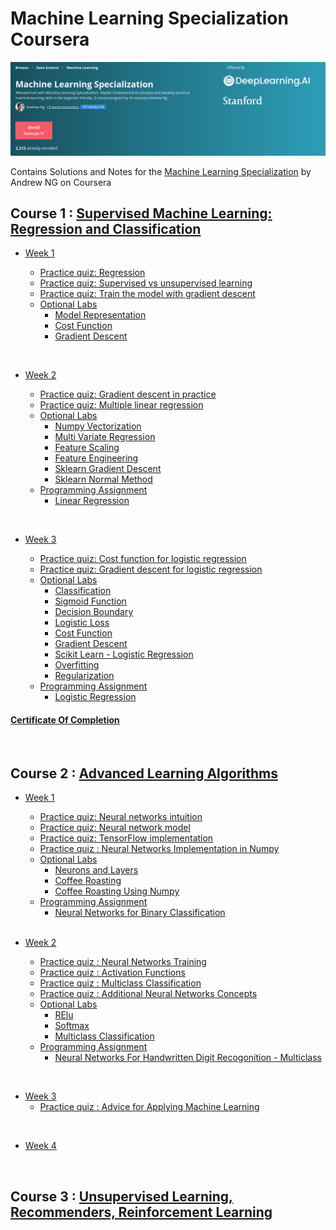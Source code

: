 # Machine Learning Specialization Coursera

![](/resources/title-head.png)

Contains Solutions and Notes for the [Machine Learning Specialization](https://www.coursera.org/specializations/machine-learning-introduction/?utm_medium=coursera&utm_source=home-page&utm_campaign=mlslaunch2022IN) by Andrew NG on Coursera 


## Course 1 : [Supervised Machine Learning: Regression and Classification ](https://www.coursera.org/learn/machine-learning?specialization=machine-learning-introduction)

- [Week 1](/C1%20-%20Supervised%20Machine%20Learning%3A%20Regression%20and%20Classification/week1/)

    - [Practice quiz: Regression](/C1%20-%20Supervised%20Machine%20Learning%3A%20Regression%20and%20Classification/week1/Practice%20quiz%3A%20Regression/)
    - [Practice quiz: Supervised vs unsupervised learning](/C1%20-%20Supervised%20Machine%20Learning%3A%20Regression%20and%20Classification/week1/Practice%20quiz%3A%20Supervised%20vs%20unsupervised%20learning/)
    - [Practice quiz: Train the model with gradient descent](/C1%20-%20Supervised%20Machine%20Learning%3A%20Regression%20and%20Classification/week1/Practice%20quiz%3A%20Train%20the%20model%20with%20gradient%20descent/)
  - [Optional Labs](/C1%20-%20Supervised%20Machine%20Learning%3A%20Regression%20and%20Classification/week1/Optional%20Labs)
    - [Model Representation](/C1%20-%20Supervised%20Machine%20Learning%3A%20Regression%20and%20Classification/week1/Optional%20Labs/C1_W1_Lab03_Model_Representation_Soln.ipynb)
    - [Cost Function](/C1%20-%20Supervised%20Machine%20Learning%3A%20Regression%20and%20Classification/week1/Optional%20Labs/C1_W1_Lab04_Cost_function_Soln.ipynb)
    - [Gradient Descent](/C1%20-%20Supervised%20Machine%20Learning%3A%20Regression%20and%20Classification/week1/Optional%20Labs/C1_W1_Lab05_Gradient_Descent_Soln.ipynb)

<br/>

- [Week 2](/C1%20-%20Supervised%20Machine%20Learning%3A%20Regression%20and%20Classification/week2/) 

    - [Practice quiz: Gradient descent in practice](/C1%20-%20Supervised%20Machine%20Learning%3A%20Regression%20and%20Classification/week2/Practice%20quiz%3A%20Gradient%20descent%20in%20practice/)
    - [Practice quiz: Multiple linear regression](/C1%20-%20Supervised%20Machine%20Learning%3A%20Regression%20and%20Classification/week2/Practice%20quiz%3A%20Multiple%20linear%20regression/)
    - [Optional Labs](/C1%20-%20Supervised%20Machine%20Learning%3A%20Regression%20and%20Classification/week2/Optional%20Labs/)
      - [Numpy Vectorization](/C1%20-%20Supervised%20Machine%20Learning%3A%20Regression%20and%20Classification/week2/Optional%20Labs/C1_W2_Lab01_Python_Numpy_Vectorization_Soln.ipynb)
      - [Multi Variate Regression](/C1%20-%20Supervised%20Machine%20Learning%3A%20Regression%20and%20Classification/week2/Optional%20Labs/C1_W2_Lab02_Multiple_Variable_Soln.ipynb)
      - [Feature Scaling](/C1%20-%20Supervised%20Machine%20Learning%3A%20Regression%20and%20Classification/week2/Optional%20Labs/C1_W2_Lab03_Feature_Scaling_and_Learning_Rate_Soln.ipynb)
      - [Feature Engineering](/C1%20-%20Supervised%20Machine%20Learning%3A%20Regression%20and%20Classification/week2/Optional%20Labs/C1_W2_Lab04_FeatEng_PolyReg_Soln.ipynb)
      - [Sklearn Gradient Descent](/C1%20-%20Supervised%20Machine%20Learning%3A%20Regression%20and%20Classification/week2/Optional%20Labs/C1_W2_Lab05_Sklearn_GD_Soln.ipynb)
      - [Sklearn Normal Method](/C1%20-%20Supervised%20Machine%20Learning%3A%20Regression%20and%20Classification/week2/Optional%20Labs/C1_W2_Lab06_Sklearn_Normal_Soln.ipynb)
    - [Programming Assignment](/C1%20-%20Supervised%20Machine%20Learning%3A%20Regression%20and%20Classification/week2/C1W2A1/)
      - [Linear Regression](/C1%20-%20Supervised%20Machine%20Learning%3A%20Regression%20and%20Classification/week2/C1W2A1/C1_W2_Linear_Regression.ipynb)

<br/>

- [Week 3](/C1%20-%20Supervised%20Machine%20Learning%3A%20Regression%20and%20Classification/week3/)

    - [Practice quiz: Cost function for logistic regression](/C1%20-%20Supervised%20Machine%20Learning:%20Regression%20and%20Classification/week3/Practice%20quiz:%20Cost%20function%20for%20logistic%20regression/)
    - [Practice quiz: Gradient descent for logistic regression](/C1%20-%20Supervised%20Machine%20Learning:%20Regression%20and%20Classification/week3/Practice%20quiz:%20Gradient%20descent%20for%20logistic%20regression/)
    - [Optional Labs](/C1%20-%20Supervised%20Machine%20Learning:%20Regression%20and%20Classification/week3/Optional%20Labs/)
        - [Classification](/C1%20-%20Supervised%20Machine%20Learning:%20Regression%20and%20Classification/week3/Optional%20Labs/C1_W3_Lab01_Classification_Soln.ipynb)
        - [Sigmoid Function](/C1%20-%20Supervised%20Machine%20Learning:%20Regression%20and%20Classification/week3/Optional%20Labs/C1_W3_Lab02_Sigmoid_function_Soln.ipynb)
        - [Decision Boundary](/C1%20-%20Supervised%20Machine%20Learning:%20Regression%20and%20Classification/week3/Optional%20Labs/C1_W3_Lab03_Decision_Boundary_Soln.ipynb)
        - [Logistic Loss](/C1%20-%20Supervised%20Machine%20Learning:%20Regression%20and%20Classification/week3/Optional%20Labs/C1_W3_Lab04_LogisticLoss_Soln.ipynb)
        - [Cost Function](/C1%20-%20Supervised%20Machine%20Learning:%20Regression%20and%20Classification/week3/Optional%20Labs/C1_W3_Lab05_Cost_Function_Soln.ipynb)
        - [Gradient Descent](/C1%20-%20Supervised%20Machine%20Learning:%20Regression%20and%20Classification/week3/Optional%20Labs/C1_W3_Lab06_Gradient_Descent_Soln.ipynb)
        - [Scikit Learn - Logistic Regression](/C1%20-%20Supervised%20Machine%20Learning:%20Regression%20and%20Classification/week3/Optional%20Labs/C1_W3_Lab07_Scikit_Learn_Soln.ipynb)
        - [Overfitting](/C1%20-%20Supervised%20Machine%20Learning:%20Regression%20and%20Classification/week3/Optional%20Labs/C1_W3_Lab08_Overfitting_Soln.ipynb)
        - [Regularization](/C1%20-%20Supervised%20Machine%20Learning:%20Regression%20and%20Classification/week3/Optional%20Labs/C1_W3_Lab09_Regularization_Soln.ipynb)
    - [Programming Assignment](/C1%20-%20Supervised%20Machine%20Learning:%20Regression%20and%20Classification/week3/C1W3A1/)
      - [Logistic Regression](/C1%20-%20Supervised%20Machine%20Learning:%20Regression%20and%20Classification/week3/C1W3A1/C1_W3_Logistic_Regression.ipynb)

#### [Certificate Of Completion](https://coursera.org/share/195768f3c1a83e42298d3f61dae99d01)

<br/>

## Course 2 : [Advanced Learning Algorithms](https://www.coursera.org/learn/advanced-learning-algorithms?specialization=machine-learning-introduction)

- [Week 1](/C2%20-%20Advanced%20Learning%20Algorithms/week1)
    - [Practice quiz: Neural networks intuition](/C2%20-%20Advanced%20Learning%20Algorithms/week1/Practice%20quiz:%20Neural%20networks%20intuition)
    - [Practice quiz: Neural network model](/C2%20-%20Advanced%20Learning%20Algorithms/week1/Practice%20quiz:%20Neural%20network%20model)
    - [Practice quiz: TensorFlow implementation](/C2%20-%20Advanced%20Learning%20Algorithms/week1/Practice%20quiz:%20TensorFlow%20implementation)
    - [Practice quiz : Neural Networks Implementation in Numpy](https://github.com/greyhatguy007/Machine-Learning-Specialization-Coursera/blob/e5d6103f4bdf732390bd85aeb453002f276d8bf3/C2%20-%20Advanced%20Learning%20Algorithms/week1/Practice-Quiz-Neural-Networks-Implementation-in-python)
    - [Optional Labs](https://github.com/greyhatguy007/Machine-Learning-Specialization-Coursera/blob/794f84af434b89b90af8d21b25727661f71148d6/C2%20-%20Advanced%20Learning%20Algorithms/week1/optional-labs)
      - [Neurons and Layers](https://github.com/greyhatguy007/Machine-Learning-Specialization-Coursera/blob/794f84af434b89b90af8d21b25727661f71148d6/C2%20-%20Advanced%20Learning%20Algorithms/week1/optional-labs/C2_W1_Lab01_Neurons_and_Layers.ipynb)
      - [Coffee Roasting](https://github.com/greyhatguy007/Machine-Learning-Specialization-Coursera/blob/794f84af434b89b90af8d21b25727661f71148d6/C2%20-%20Advanced%20Learning%20Algorithms/week1/optional-labs/C2_W1_Lab02_CoffeeRoasting_TF.ipynb)
      - [Coffee Roasting Using Numpy](https://github.com/greyhatguy007/Machine-Learning-Specialization-Coursera/blob/794f84af434b89b90af8d21b25727661f71148d6/C2%20-%20Advanced%20Learning%20Algorithms/week1/optional-labs/C2_W1_Lab03_CoffeeRoasting_Numpy.ipynb)
    - [Programming Assignment](https://github.com/greyhatguy007/Machine-Learning-Specialization-Coursera/blob/794f84af434b89b90af8d21b25727661f71148d6/C2%20-%20Advanced%20Learning%20Algorithms/week1/C2W1A1)
      - [Neural Networks for Binary Classification](https://github.com/greyhatguy007/Machine-Learning-Specialization-Coursera/blob/794f84af434b89b90af8d21b25727661f71148d6/C2%20-%20Advanced%20Learning%20Algorithms/week1/C2W1A1/C2_W1_Assignment.ipynb)
  
    
  <br/>

- [Week 2](/C2%20-%20Advanced%20Learning%20Algorithms/week2)
    - [Practice quiz : Neural Networks Training](https://github.com/greyhatguy007/Machine-Learning-Specialization-Coursera/blob/7e5505d650d56554edde4abebc51a2c7c7fb81fb/C2%20-%20Advanced%20Learning%20Algorithms/week2/Practice-Quiz-Neural-Network-Training)
    - [Practice quiz : Activation Functions](https://github.com/greyhatguy007/Machine-Learning-Specialization-Coursera/blob/f2b84223545cc7c0062903cf4eac5c6fda53dc20/C2%20-%20Advanced%20Learning%20Algorithms/week2/Practice-Quiz-Activation-Functions)
    - [Practice quiz : Multiclass Classification](https://github.com/greyhatguy007/Machine-Learning-Specialization-Coursera/blob/80c14a835b066568b075410bb2e5e1220b4c3653/C2%20-%20Advanced%20Learning%20Algorithms/week2/Practice-quiz-Multiclass-Classification)
    - [Practice quiz : Additional Neural Networks Concepts](https://github.com/greyhatguy007/Machine-Learning-Specialization-Coursera/blob/3bf176864d32d12eb2cb98ed4661e3ded627befa/C2%20-%20Advanced%20Learning%20Algorithms/week2/Practice-Quiz-Additional-Neural-Network-Concepts)
    - [Optional Labs](https://github.com/greyhatguy007/Machine-Learning-Specialization-Coursera/blob/fd18b6a34ba06c7743ad41917206227ec0d9ef12/C2%20-%20Advanced%20Learning%20Algorithms/week2/optional-labs)
        - [RElu](https://github.com/greyhatguy007/Machine-Learning-Specialization-Coursera/blob/fd18b6a34ba06c7743ad41917206227ec0d9ef12/C2%20-%20Advanced%20Learning%20Algorithms/week2/optional-labs/C2_W2_Relu.ipynb)
        - [Softmax](https://github.com/greyhatguy007/Machine-Learning-Specialization-Coursera/blob/fd18b6a34ba06c7743ad41917206227ec0d9ef12/C2%20-%20Advanced%20Learning%20Algorithms/week2/optional-labs/C2_W2_SoftMax.ipynb)
        - [Multiclass Classification](https://github.com/greyhatguy007/Machine-Learning-Specialization-Coursera/blob/fd18b6a34ba06c7743ad41917206227ec0d9ef12/C2%20-%20Advanced%20Learning%20Algorithms/week2/optional-labs/C2_W2_Multiclass_TF.ipynb)
    - [Programming Assignment](https://github.com/greyhatguy007/Machine-Learning-Specialization-Coursera/blob/fd18b6a34ba06c7743ad41917206227ec0d9ef12/C2%20-%20Advanced%20Learning%20Algorithms/week2/C2W2A1)
      - [Neural Networks For Handwritten Digit Recogonition - Multiclass](https://github.com/greyhatguy007/Machine-Learning-Specialization-Coursera/blob/fd18b6a34ba06c7743ad41917206227ec0d9ef12/C2%20-%20Advanced%20Learning%20Algorithms/week2/C2W2A1/C2_W2_Assignment.ipynb)
    

<br/>

- [Week 3](/C2%20-%20Advanced%20Learning%20Algorithms/week3)
    - [Practice quiz : Advice for Applying Machine Learning](https://github.com/greyhatguy007/Machine-Learning-Specialization-Coursera/blob/614fe817ac9b5fba6718512ba8c8a36b856a1cab/C2%20-%20Advanced%20Learning%20Algorithms/week3/Practice-Quiz-Advice-for-applying-machine-learning)    


<br/>

- [Week 4](/C2%20-%20Advanced%20Learning%20Algorithms/week4)

<br/>

## Course 3 : [Unsupervised Learning, Recommenders, Reinforcement Learning](https://www.coursera.org/learn/unsupervised-learning-recommenders-reinforcement-learning?specialization=machine-learning-introduction)
